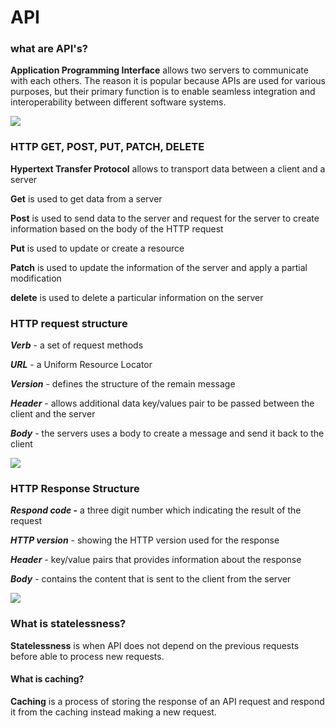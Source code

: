 # API

### what are API's?
**Application Programming Interface** allows two servers to communicate with each others. The reason it is popular because 
APIs are used for various purposes, but their primary function is to enable seamless integration and interoperability between different software systems.

<img src="D:\Python project\Tech 241\python_and_api\APi.png"/>

### HTTP GET, POST, PUT, PATCH, DELETE
**Hypertext Transfer Protocol** allows to transport data between a client and a server

**Get** is used to get data from a server

**Post** is used to send data to the server and request for the server to create information based on the body of the HTTP request

**Put** is used to update or create a resource

**Patch** is used to update the information of the server and apply a partial modification

**delete** is used to delete a particular information on the server

### HTTP request structure

**_Verb_** - a set of request methods

**_URL_** - a Uniform Resource Locator

**_Version_** - defines the structure of the remain message

**_Header_** - allows additional data key/values pair to be passed between the client and the server

**_Body_** - the servers uses a body to create a message and send it back to the client

<img src="D:\Python project\Tech 241\python_and_api\http_request_structure.png.jpg"/> 

### HTTP Response Structure 
**_Respond code -_** a three digit number which indicating the result of the request

**_HTTP version_** - showing the HTTP version used for the response

**_Header_** - key/value pairs that provides information about the response

**_Body_** - contains the content that is sent to the client from the server

<img src="D:\Python project\Tech 241\python_and_api\http_response_structure.jpg"/>


### What is statelessness?
**Statelessness** is when API does not depend on the previous requests before able to process new requests.

#### What is caching?
**Caching** is a process of storing the response of an API request and respond it from the caching instead making a new request.
